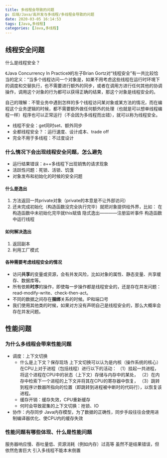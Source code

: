 ```yaml
---
title: 多线程会导致的问题
p: 后端/Java/高并发与多线程/多线程会导致的问题
date: 2020-03-05 16:14:53
tags: [Java,多线程]
categories: [Java,多线程]
---
```

## 线程安全问题

什么是线程安全？

《Java Concurrency In Practice》的左子Brian Gortz对“线程安全”有一共比较恰当的定义：“当多个线程访问一个对象是，如果不用考虑这些线程在运行时环境下的调度和交替执行，也不需要进行额外的同步，或者在调用方进行任何其他的协调操作，调用这个对象的行为都可以获得正确的结果，那这个对象是线程安全的。

自己的理解：不管业务中遇到怎样的多个线程访问某对象或某方法的情况，而在编程这个业务逻辑的时候，都不需要额外做任何额外的处理（也就是可以想单线程编程一样）程序也可以正常运行（不会因为多线程而出错），就可以称为线程安全。

- 线程不安全：get同时set、额外同步
- 全都线程安全？：运行速度、设计成本、trade off
- 完全不用于多线程：不过度设计

### 什么情况下会出现线程安全问题，怎么避免

- 运行结果错误：a++多线程下出现销售的请求现象
- 活跃性问题：死锁、活锁、饥饿
- 对象发布和初始化的时候的安全问题

#### 什么是逸出

1. 方法返回一共private对象（private的本意是不让外部访问）
2. 还未完成初始化（构造函数没完全执行完毕）就把对象提供给外界，比如：
在构造函数中未初始化完毕就this赋值
隐式逸出————注册监听事件
构造函数中运行线程

#### 如何解决逸出

1. 返回副本
2. 利用工厂模式

#### 各种需要考虑线程安全的情况

- 访问**共享**的变量或资源，会有并发风险，比如对象的属性、静态变量、共享缓存、数据库等。
- 所有依赖**时序**的操作，即使每一步操作都是线程安全的，还是存在并发问题：read-modify-write、check-then-act。
- 不同的数据之间存在**捆绑**关系的时候。IP和端口号
- 我们使用其他类的时候，如果对方没有声明自己是线程安全的，那么大概率会存在并发问题。

## 性能问题

### 为什么多线程会带来性能问题

- 调度：上下文切换
  - 什么是上下文？保存现场
    上下文切换可以认为是内核（操作系统的核心）在CPU上对于进程（包括线程）进行以下的活动：
    （1）挂起一共进程，将这个进程在CPU中的状态（上下文）存储与内存中的某处，
    （2）在内存中检索下一个进程的上下文并将其在CPU的寄存器中恢复，
    （3）跳转到程序计数器所指向的位置（即跳转到进程被中断时的代码行），以恢复该进程。
  - 缓存开销：缓存失效，CPU重新缓存
  - 何时会导致密集的上下文切换：抢锁、IO
- 协作：内存同步
    Java内存模型，为了数据的正确性，同步手段往往会使用进制编译器优化、使CPU内的缓存失效

### 性能问题有哪些体现、什么是性能问题

服务器响应慢、吞吐量低、资源消耗（例如内存）过高等
虽然不是结果错误，但依然危害巨大
引入多线程不能本末倒置

